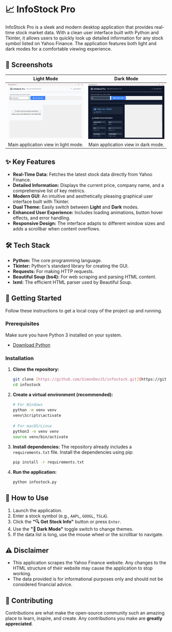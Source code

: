 # 📈 InfoStock Pro

InfoStock Pro is a sleek and modern desktop application that provides real-time stock market data. With a clean user interface built with Python and Tkinter, it allows users to quickly look up detailed information for any stock symbol listed on Yahoo Finance. The application features both light and dark modes for a comfortable viewing experience.

## 📸 Screenshots

| Light Mode | Dark Mode |
| :---: | :---: |
| ![InfoStock Pro - Light Mode](images/light.png) | ![InfoStock Pro - Dark Mode](images/dark.png) |
| Main application view in light mode. | Main application view in dark mode. |

## ✨ Key Features

- **Real-Time Data:** Fetches the latest stock data directly from Yahoo Finance.
- **Detailed Information:** Displays the current price, company name, and a comprehensive list of key metrics.
- **Modern GUI:** An intuitive and aesthetically pleasing graphical user interface built with Tkinter.
- **Dual Theme:** Easily switch between **Light** and **Dark** modes.
- **Enhanced User Experience:** Includes loading animations, button hover effects, and error handling.
- **Responsive Design:** The interface adapts to different window sizes and adds a scrollbar when content overflows.

## 🛠️ Tech Stack

- **Python:** The core programming language.
- **Tkinter:** Python's standard library for creating the GUI.
- **Requests:** For making HTTP requests.
- **Beautiful Soup (bs4):** For web scraping and parsing HTML content.
- **lxml:** The efficient HTML parser used by Beautiful Soup.

## 🚀 Getting Started

Follow these instructions to get a local copy of the project up and running.

### Prerequisites

Make sure you have Python 3 installed on your system.

- [Download Python](https://www.python.org/downloads/)

### Installation

1.  **Clone the repository:**
    ```sh
    git clone [https://github.com/SimonDevJS/infostock.git](https://github.com/SimonDevJS/infostock.git)
    cd infostock
    ```

2.  **Create a virtual environment (recommended):**
    ```sh
    # For Windows
    python -m venv venv
    venv\Scripts\activate

    # For macOS/Linux
    python3 -m venv venv
    source venv/bin/activate
    ```

3.  **Install dependencies:**
    The repository already includes a `requirements.txt` file. Install the dependencies using pip:
    ```sh
    pip install -r requirements.txt
    ```

4.  **Run the application:**
    ```sh
    python infostock.py
    ```

## 📖 How to Use

1.  Launch the application.
2.  Enter a stock symbol (e.g., `AAPL`, `GOOGL`, `TSLA`).
3.  Click the **"🔍 Get Stock Info"** button or press `Enter`.
4.  Use the **"🌙 Dark Mode"** toggle switch to change themes.
5.  If the data list is long, use the mouse wheel or the scrollbar to navigate.

## ⚠️ Disclaimer

- This application scrapes the Yahoo Finance website. Any changes to the HTML structure of their website may cause the application to stop working.
- The data provided is for informational purposes only and should not be considered financial advice.

## 🤝 Contributing

Contributions are what make the open-source community such an amazing place to learn, inspire, and create. Any contributions you make are **greatly appreciated**.

